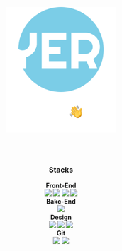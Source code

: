 <p align="center"><img src="./titleImg.png" width="250"/></p>
<br>
<br>

<h3 align="center"><b>Stacks</b></h3>
<p align="center"> <b>Front-End<br><img src="https://img.shields.io/badge/HTML5-E34F26?style=for-the-badge&logo=HTML5&logoColor=white"/>
<img src="https://img.shields.io/badge/CSS3-1572B6?style=for-the-badge&logo=CSS3&logoColor=white"/>
<img src="https://img.shields.io/badge/JavaScript-F7DF1E?style=for-the-badge&logo=JavaScript&logoColor=white"/>
<img src="https://img.shields.io/badge/React-61DAFB?style=for-the-badge&logo=React&logoColor=white"/> <br>
Bakc-End<br>
<img src="https://img.shields.io/badge/Node.js-339933?style=for-the-badge&logo=Node.js&logoColor=white"/> <br>
Design<br>
<img src="https://img.shields.io/badge/Adobe Photoshop-31A8FF?style=for-the-badge&logo=Adobe Photoshop&logoColor=white"/>
<img src="https://img.shields.io/badge/Adobe Illustrator-FF9A00?style=for-the-badge&logo=Adobe Illustrator&logoColor=white"/>
<img src="https://img.shields.io/badge/Figma-F24E1E?style=for-the-badge&logo=Figma&logoColor=white"/><br>Git<br>
<img src="https://img.shields.io/badge/GitLab-FCA121?style=for-the-badge&logo=GitLab&logoColor=white"/>
<img src="https://img.shields.io/badge/GitHub-181717?style=for-the-badge&logo=GitHub&logoColor=white"/>
</b>
</p>
